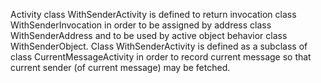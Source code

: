 Activity class WithSenderActivity is defined to return invocation class WithSenderInvocation in order to be assigned by address class WithSenderAddress and to be used by active object behavior class WithSenderObject.
Class WithSenderActivity is defined as a subclass of class CurrentMessageActivity in order to record current message so that current sender (of current message) may be fetched.